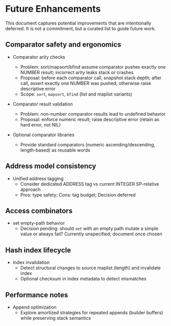 # Future Enhancements

This document captures potential improvements that are intentionally deferred. It is not a commitment, but a curated list to guide future work.

## Comparator safety and ergonomics

- Comparator arity checks
  - Problem: sort/mapsort/bfind assume comparator pushes exactly one NUMBER result; incorrect arity leaks stack or crashes
  - Proposal: before each comparator call, snapshot stack depth; after call, assert exactly one NUMBER was pushed; otherwise raise descriptive error
  - Scope: `sort`, `mapsort`, `bfind` (list and maplist variants)

- Comparator result validation
  - Problem: non-number comparator results lead to undefined behavior
  - Proposal: enforce numeric result; raise descriptive error (retain as hard error, not NIL)

- Optional comparator libraries
  - Provide standard comparators (numeric ascending/descending, length-based) as reusable words

## Address model consistency

- Unified address tagging
  - Consider dedicated ADDRESS tag vs current INTEGER SP-relative approach
  - Pros: type safety; Cons: tag budget; Decision deferred

## Access combinators

- set empty-path behavior
  - Decision pending: should `set` with an empty path mutate a simple value or always fail? Currently unspecified; document once chosen

## Hash index lifecycle

- Index invalidation
  - Detect structural changes to source maplist (length) and invalidate index
  - Optional checksum in index metadata to detect mismatches

## Performance notes

- Append optimization
  - Explore amortized strategies for repeated appends (builder buffers) while preserving stack semantics

